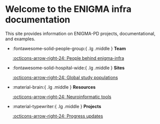 # Welcome to the ENIGMA infra documentation

This site provides information on ENIGMA-PD projects, documentational, and examples. 

<div class="grid cards" markdown>

-   :fontawesome-solid-people-group:{ .lg .middle } __Team__
    

    [:octicons-arrow-right-24: People behind enigma-infra](wg/e_pd_core_team.md)

-   :fontawesome-solid-hospital-wide:{ .lg .middle } __Sites__
    

    [:octicons-arrow-right-24: Global study populations](wg/e_pd_sites.md)


-   :material-brain:{ .lg .middle } __Resources__
    

    [:octicons-arrow-right-24: Neuroinformatic tools](resources/open_science_toolstack.md)

-   :material-typewriter:{ .lg .middle } __Projects__
    

    [:octicons-arrow-right-24: Progress updates](../projects/README.md)

</div>

